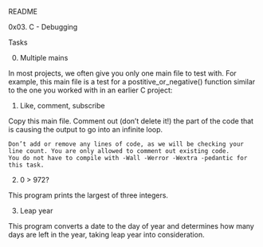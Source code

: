 README

0x03. C - Debugging

Tasks 

0. Multiple mains 

In most projects, we often give you only one main file to test with. For example, this main file is a test for a postitive_or_negative() function similar to the one you worked with in an earlier C project:

1. Like, comment, subscribe 

Copy this main file. Comment out (don’t delete it!) the part of the code that is causing the output to go into an infinite loop.

    Don’t add or remove any lines of code, as we will be checking your line count. You are only allowed to comment out existing code.
    You do not have to compile with -Wall -Werror -Wextra -pedantic for this task.

2. 0 > 972? 

This program prints the largest of three integers.

3. Leap year 

This program converts a date to the day of year and determines how many days are left in the year, taking leap year into consideration.
